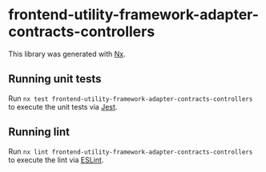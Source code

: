 # frontend-utility-framework-adapter-contracts-controllers

This library was generated with [Nx](https://nx.dev).

## Running unit tests

Run `nx test frontend-utility-framework-adapter-contracts-controllers` to execute the unit tests via [Jest](https://jestjs.io).

## Running lint

Run `nx lint frontend-utility-framework-adapter-contracts-controllers` to execute the lint via [ESLint](https://eslint.org/).
